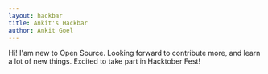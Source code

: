 ```yaml
---
layout: hackbar
title: Ankit's Hackbar
author: Ankit Goel
---
```


Hi! I'am new to Open Source. Looking forward to contribute more, and learn a lot of new things. Excited to take part in Hacktober Fest!
